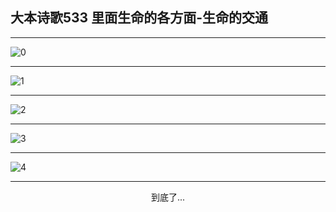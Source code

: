 
## 大本诗歌533 里面生命的各方面-生命的交通
        
<div id="aplayer0"></div>

---

<img alt="0" data-original="/data/d0533/0">

---

<img alt="1" data-original="/data/d0533/1">

---

<img alt="2" data-original="/data/d0533/2">

---

<img alt="3" data-original="/data/d0533/3">

---

<img alt="4" data-original="/data/d0533/4">

---

<p style="text-align: center">到底了...</p>

<script src="/js/dist-view.js"></script>

<script>
MAIN.id = 'd0533';
        
const ap0 = new APlayer({
    container: document.getElementById('aplayer0'),
    volume: 1,
    loop: 'none',
    preload: 'none',
    audio: [{
        name: '大本诗歌533.mp3',
        artist: '大本诗歌',
        url: 'https://res.wx.qq.com/voice/getvoice?mediaid=MzI0NTk3MDM5M18yMjQ3NDk0MTg3',
        cover: '/favicon'
    }]
});
</script>

